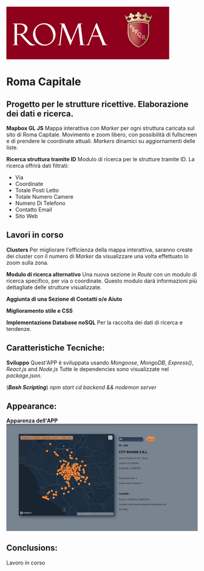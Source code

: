 ![App Screenshot](./Screenshot1.png "Screenshot")

Roma Capitale
===

Progetto per le strutture ricettive. Elaborazione dei dati e ricerca.
---

**Mapbox GL JS**
Mappa interattiva con *Marker* per ogni struttura caricata sul sito di Roma Capitale.
Movimento e zoom libero, con possibilità di fullscreen e di prendere le coordinate attuali.
*Markers* dinamici su aggiornamenti delle liste.

**Ricerca struttura tramite ID**
Modulo di ricerca per le strutture tramite ID.
La ricerca offrirà dati filtrati:
* Via
* Coordinate
* Totale Posti Letto
* Totale Numero Camere
* Numero Di Telefono
* Contatto Email
* Sito Web

Lavori in corso
---

**Clusters**
Per migliorare l'efficienza della mappa interattiva, saranno create dei cluster con il numero di *Marker* da visualizzare
una volta effettuato lo zoom sulla zona.

**Modulo di ricerca alternativo**
Una nuova sezione in *Route* con un modulo di ricerca specifico, per via o coordinate.
Questo modulo darà informazioni più dettagliate delle strutture visualizzate.

**Aggiunta di una Sezione di Contatti o/e Aiuto**

**Miglioramento stile e CSS**

**Implementazione Database noSQL**
Per la raccolta dei dati di ricerca e tendenze.

Caratteristiche Tecniche:
---

**Sviluppo**
Quest'APP è sviluppata usando *Mongoose*, *MongoDB*, *Express()*, *React.js* and *Node.js*
Tutte le dependencies sono visualizzate nel *package.json*.

(***Bash Scripting***)
*npm start*
*cd backend && nodemon server*

Appearance:
---

**Apparenza dell'APP**
![App Screenshot](./Screenshot2.png "Screenshot")

Conclusions:
---

Lavoro in corso